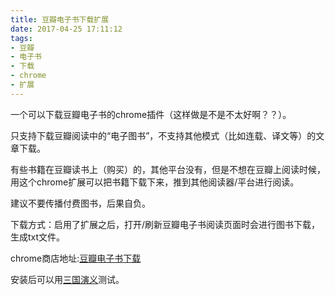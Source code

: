 ```yaml
---
title: 豆瓣电子书下载扩展
date: 2017-04-25 17:11:12
tags:
- 豆瓣
- 电子书
- 下载
- chrome
- 扩展
---
```


一个可以下载豆瓣电子书的chrome插件（这样做是不是不太好啊？？）。

只支持下载豆瓣阅读中的“电子图书”，不支持其他模式（比如连载、译文等）的文章下载。

有些书籍在豆瓣读书上（购买）的，其他平台没有，但是不想在豆瓣上阅读时候，用这个chrome扩展可以把书籍下载下来，推到其他阅读器/平台进行阅读。

建议不要传播付费图书，后果自负。

下载方式：启用了扩展之后，打开/刷新豆瓣电子书阅读页面时会进行图书下载，生成txt文件。

chrome商店地址:[豆瓣电子书下载](https://chrome.google.com/webstore/detail/%E8%B1%86%E7%93%A3%E7%94%B5%E5%AD%90%E4%B9%A6%E4%B8%8B%E8%BD%BD/afcmnhbbjlmoogombbekhcijpblilcco)

安装后可以用[三国演义](https://read.douban.com/reader/ebook/7828900/)测试。